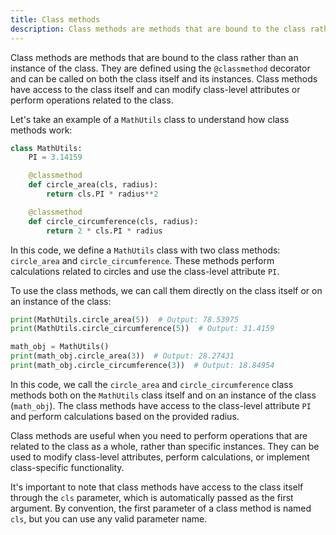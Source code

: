 ```yaml
---
title: Class methods
description: Class methods are methods that are bound to the class rather than an instance of the class.
---
```


Class methods are methods that are bound to the class rather than an instance of the class. They are defined using the `@classmethod` decorator and can be called on both the class itself and its instances. Class methods have access to the class itself and can modify class-level attributes or perform operations related to the class.

Let's take an example of a `MathUtils` class to understand how class methods work:

```python
class MathUtils:
    PI = 3.14159

    @classmethod
    def circle_area(cls, radius):
        return cls.PI * radius**2

    @classmethod
    def circle_circumference(cls, radius):
        return 2 * cls.PI * radius
```

In this code, we define a `MathUtils` class with two class methods: `circle_area` and `circle_circumference`. These methods perform calculations related to circles and use the class-level attribute `PI`.

To use the class methods, we can call them directly on the class itself or on an instance of the class:

```python
print(MathUtils.circle_area(5))  # Output: 78.53975
print(MathUtils.circle_circumference(5))  # Output: 31.4159

math_obj = MathUtils()
print(math_obj.circle_area(3))  # Output: 28.27431
print(math_obj.circle_circumference(3))  # Output: 18.84954
```

In this code, we call the `circle_area` and `circle_circumference` class methods both on the `MathUtils` class itself and on an instance of the class (`math_obj`). The class methods have access to the class-level attribute `PI` and perform calculations based on the provided radius.

Class methods are useful when you need to perform operations that are related to the class as a whole, rather than specific instances. They can be used to modify class-level attributes, perform calculations, or implement class-specific functionality.

It's important to note that class methods have access to the class itself through the `cls` parameter, which is automatically passed as the first argument. By convention, the first parameter of a class method is named `cls`, but you can use any valid parameter name.
